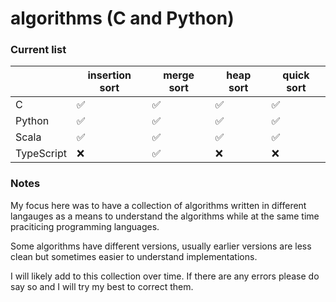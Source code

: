 # algorithms (C and Python)

### Current list 

|  | **insertion sort** | **merge sort** | **heap sort** | **quick sort**
| --        |  --                | --  | -- | -- |
| C         | ✅                 | ✅ | ✅ | ✅ |
| Python    | ✅                 | ✅ | ✅ | ✅ |
| Scala     | ✅                 | ✅ | ✅ | ✅ |
| TypeScript | ❌                | ✅ | ❌ | ❌ | 

### Notes
My focus here was to have a collection of algorithms written in different langauges as a means to understand the algorithms while at the same time praciticing programming languages.

Some algorithms have different versions, usually earlier versions are less clean but sometimes easier to understand implementations.

I will likely add to this collection over time. If there are any errors please do say so and I will try my best to correct them.

